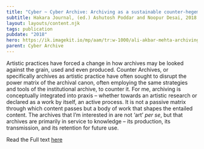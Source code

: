 ```yaml
---
title: "Cyber ~ Cyber Archive: Archiving as a sustainable counter-hegemonic practice"
subtitle: Hakara Journal, (ed.) Ashutosh Poddar and Noopur Desai, 2018
layout: layouts/content.njk
tags: publication
pubdate: "2018"
hero: https://ik.imagekit.io/mp/aam/tr:w-1000/ali-akbar-mehta-archiving-knowledge_01-2008.jpg
parent: Cyber Archive
---
```

Artistic practices have forced a change in how archives may be looked against
the grain, used and even produced. Counter Archives, or specifically archives
as artistic practice have often sought to disrupt the power matrix of the
archival canon, often employing the same strategies and tools of the
institutional archive, to counter it. For me, archiving is conceptually
integrated into praxis – whether towards an artistic research or declared as a
work by itself, an active process. It is not a passive matrix through which
content passes but a body of work that shapes the entailed content. The
archives that I’m interested in are not ‘art’ _per se_, but that archives are
primarily in service to knowledge – its production, its transmission, and its
retention for future use.

Read the Full text [here](http://www.hakara.in/ali-akbar-mehta/)
